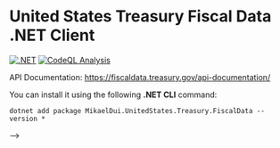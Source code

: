 # United States Treasury Fiscal Data .NET Client
[![.NET](https://github.com/mikaeldui/united-states-treasury-fiscal-data-dotnet/actions/workflows/dotnet.yml/badge.svg)](https://github.com/mikaeldui/united-states-treasury-fiscal-data-dotnet/actions/workflows/dotnet.yml)
[![CodeQL Analysis](https://github.com/mikaeldui/united-states-treasury-fiscal-data-dotnet/actions/workflows/codeql-analysis.yml/badge.svg)](https://github.com/mikaeldui/united-states-treasury-fiscal-data-dotnet/actions/workflows/codeql-analysis.yml)

API Documentation: https://fiscaldata.treasury.gov/api-documentation/

You can install it using the following **.NET CLI** command:

    dotnet add package MikaelDui.UnitedStates.Treasury.FiscalData --version *
-->
